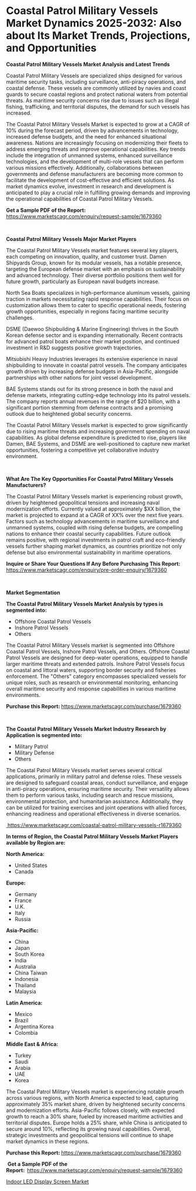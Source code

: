<p><h1>Coastal Patrol Military Vessels Market Dynamics 2025-2032: Also about Its Market Trends, Projections, and Opportunities</h1></p><p><strong>Coastal Patrol Military Vessels Market Analysis and Latest Trends</strong></p>
<p><p>Coastal Patrol Military Vessels are specialized ships designed for various maritime security tasks, including surveillance, anti-piracy operations, and coastal defense. These vessels are commonly utilized by navies and coast guards to secure coastal regions and protect national waters from potential threats. As maritime security concerns rise due to issues such as illegal fishing, trafficking, and territorial disputes, the demand for such vessels has increased.</p><p>The Coastal Patrol Military Vessels Market is expected to grow at a CAGR of 10% during the forecast period, driven by advancements in technology, increased defense budgets, and the need for enhanced situational awareness. Nations are increasingly focusing on modernizing their fleets to address emerging threats and improve operational capabilities. Key trends include the integration of unmanned systems, enhanced surveillance technologies, and the development of multi-role vessels that can perform various missions effectively. Additionally, collaborations between governments and defense manufacturers are becoming more common to facilitate the development of cost-effective and efficient solutions. As market dynamics evolve, investment in research and development is anticipated to play a crucial role in fulfilling growing demands and improving the operational capabilities of Coastal Patrol Military Vessels.</p></p>
<p><strong>Get a Sample PDF of the Report:&nbsp;</strong> <a href="https://www.marketscagr.com/enquiry/request-sample/1679360?utm_campaign=3351&utm_medium=2&utm_source=Github&utm_content=ia&utm_term=24032025&utm_id=coastal-patrol-military-vessels">https://www.marketscagr.com/enquiry/request-sample/1679360</a></p>
<p>&nbsp;</p>
<p><strong>Coastal Patrol Military Vessels Major Market Players</strong></p>
<p><p>The Coastal Patrol Military Vessels market features several key players, each competing on innovation, quality, and customer trust. Damen Shipyards Group, known for its modular vessels, has a notable presence, targeting the European defense market with an emphasis on sustainability and advanced technology. Their diverse portfolio positions them well for future growth, particularly as European naval budgets increase.</p><p>North Sea Boats specializes in high-performance aluminum vessels, gaining traction in markets necessitating rapid response capabilities. Their focus on customization allows them to cater to specific operational needs, fostering growth opportunities, especially in regions facing maritime security challenges.</p><p>DSME (Daewoo Shipbuilding & Marine Engineering) thrives in the South Korean defense sector and is expanding internationally. Recent contracts for advanced patrol boats enhance their market position, and continued investment in R&D suggests positive growth trajectories.</p><p>Mitsubishi Heavy Industries leverages its extensive experience in naval shipbuilding to innovate in coastal patrol vessels. The company anticipates growth driven by increasing defense budgets in Asia-Pacific, alongside partnerships with other nations for joint vessel development.</p><p>BAE Systems stands out for its strong presence in both the naval and defense markets, integrating cutting-edge technology into its patrol vessels. The company reports annual revenues in the range of $20 billion, with a significant portion stemming from defense contracts and a promising outlook due to heightened global security concerns.</p><p>The Coastal Patrol Military Vessels market is expected to grow significantly due to rising maritime threats and increasing government spending on naval capabilities. As global defense expenditure is predicted to rise, players like Damen, BAE Systems, and DSME are well-positioned to capture new market opportunities, fostering a competitive yet collaborative industry environment.</p></p>
<p>&nbsp;</p>
<p><strong>What Are The Key Opportunities For Coastal Patrol Military Vessels Manufacturers?</strong></p>
<p><p>The Coastal Patrol Military Vessels market is experiencing robust growth, driven by heightened geopolitical tensions and increasing naval modernization efforts. Currently valued at approximately $XX billion, the market is projected to expand at a CAGR of XX% over the next five years. Factors such as technology advancements in maritime surveillance and unmanned systems, coupled with rising defense budgets, are compelling nations to enhance their coastal security capabilities. Future outlook remains positive, with regional investments in patrol craft and eco-friendly vessels further shaping market dynamics, as countries prioritize not only defense but also environmental sustainability in maritime operations.</p></p>
<p><strong>Inquire or Share Your Questions If Any Before Purchasing This Report:</strong> <a href="https://www.marketscagr.com/enquiry/pre-order-enquiry/1679360?utm_campaign=3351&utm_medium=2&utm_source=Github&utm_content=ia&utm_term=24032025&utm_id=coastal-patrol-military-vessels">https://www.marketscagr.com/enquiry/pre-order-enquiry/1679360</a></p>
<p>&nbsp;</p>
<p><strong>Market Segmentation</strong></p>
<p><strong>The Coastal Patrol Military Vessels Market Analysis by types is segmented into:</strong></p>
<p><ul><li>Offshore Coastal Patrol Vessels</li><li>Inshore Patrol Vessels</li><li>Others</li></ul></p>
<p><p>The Coastal Patrol Military Vessels market is segmented into Offshore Coastal Patrol Vessels, Inshore Patrol Vessels, and Others. Offshore Coastal Patrol Vessels are designed for deep-water operations, equipped to handle larger maritime threats and extended patrols. Inshore Patrol Vessels focus on coastal and littoral waters, supporting border security and fisheries enforcement. The "Others" category encompasses specialized vessels for unique roles, such as research or environmental monitoring, enhancing overall maritime security and response capabilities in various maritime environments.</p></p>
<p><strong>Purchase this Report:&nbsp;</strong><a href="https://www.marketscagr.com/purchase/1679360?utm_campaign=3351&utm_medium=2&utm_source=Github&utm_content=ia&utm_term=24032025&utm_id=coastal-patrol-military-vessels">https://www.marketscagr.com/purchase/1679360</a></p>
<p>&nbsp;</p>
<p><strong>The Coastal Patrol Military Vessels Market Industry Research by Application is segmented into:</strong></p>
<p><ul><li>Military Patrol</li><li>Military Defense</li><li>Others</li></ul></p>
<p><p>The Coastal Patrol Military Vessels market serves several critical applications, primarily in military patrol and defense roles. These vessels are designed to safeguard coastal areas, conduct surveillance, and engage in anti-piracy operations, ensuring maritime security. Their versatility allows them to perform various tasks, including search and rescue missions, environmental protection, and humanitarian assistance. Additionally, they can be utilized for training exercises and joint operations with allied forces, enhancing readiness and operational effectiveness in diverse scenarios.</p></p>
<p><a href="https://www.marketscagr.com/coastal-patrol-military-vessels-r1679360?utm_campaign=3351&utm_medium=2&utm_source=Github&utm_content=ia&utm_term=24032025&utm_id=coastal-patrol-military-vessels">&nbsp;https://www.marketscagr.com/coastal-patrol-military-vessels-r1679360</a></p>
<p><strong>In terms of Region, the Coastal Patrol Military Vessels Market Players available by Region are:</strong></p>
<p>
    <p> <strong> North America: </strong>
        <ul>
            <li>United States</li>
            <li>Canada</li>
        </ul>
        </p> 
    <p> <strong> Europe: </strong>
        <ul>
            <li>Germany</li>
            <li>France</li>
            <li>U.K.</li>
            <li>Italy</li>
            <li>Russia</li>
        </ul>
        </p> 
    <p> <strong> Asia-Pacific: </strong>
        <ul>
            <li>China</li>
            <li>Japan</li>
            <li>South Korea</li>
            <li>India</li>
            <li>Australia</li>
            <li>China Taiwan</li>
            <li>Indonesia</li>
            <li>Thailand</li>
            <li>Malaysia</li>
        </ul>
        </p> 
    <p> <strong> Latin America: </strong>
        <ul>
            <li>Mexico</li>
            <li>Brazil</li>
            <li>Argentina Korea</li>
            <li>Colombia</li>
        </ul>
        </p> 
    <p> <strong> Middle East & Africa: </strong>
        <ul>
            <li>Turkey</li>
            <li>Saudi</li>
            <li>Arabia</li>
            <li>UAE</li>
            <li>Korea</li>
        </ul>
    </p>
    </p>
<p><p>The Coastal Patrol Military Vessels market is experiencing notable growth across various regions, with North America expected to lead, capturing approximately 35% market share, driven by heightened security concerns and modernization efforts. Asia-Pacific follows closely, with expected growth to reach a 30% share, fueled by increased maritime activities and territorial disputes. Europe holds a 25% share, while China is anticipated to secure around 10%, reflecting its growing naval capabilities. Overall, strategic investments and geopolitical tensions will continue to shape market dynamics in these regions.</p></p>
<p><strong>Purchase this Report: </strong><a href="https://www.marketscagr.com/purchase/1679360?utm_campaign=3351&utm_medium=2&utm_source=Github&utm_content=ia&utm_term=24032025&utm_id=coastal-patrol-military-vessels">https://www.marketscagr.com/purchase/1679360</a></p>
<p>&nbsp;<strong>Get a Sample PDF of the Report:&nbsp;&nbsp;</strong><a href="https://www.marketscagr.com/enquiry/request-sample/1679360?utm_campaign=3351&utm_medium=2&utm_source=Github&utm_content=ia&utm_term=24032025&utm_id=coastal-patrol-military-vessels">https://www.marketscagr.com/enquiry/request-sample/1679360</a></p>
<p><strong></strong></p>
<p><p><a href="https://github.com/vassihucz/Market-Research-Report-List-1/blob/main/indoor-led-display-screen-market.md?utm_campaign=3351&utm_medium=2&utm_source=Github&utm_content=ia&utm_term=24032025&utm_id=coastal-patrol-military-vessels">Indoor LED Display Screen Market</a></p></p>